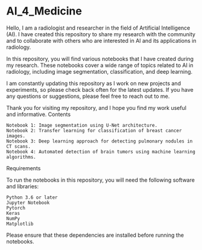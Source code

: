 # AI_4_Medicine

Hello, I am a radiologist and researcher in the field of Artificial Intelligence (AI). I have created this repository to share my research with the community and to collaborate with others who are interested in AI and its applications in radiology.

In this repository, you will find various notebooks that I have created during my research. These notebooks cover a wide range of topics related to AI in radiology, including image segmentation, classification, and deep learning.

I am constantly updating this repository as I work on new projects and experiments, so please check back often for the latest updates. If you have any questions or suggestions, please feel free to reach out to me.

Thank you for visiting my repository, and I hope you find my work useful and informative.
Contents

    Notebook 1: Image segmentation using U-Net architecture.
    Notebook 2: Transfer learning for classification of breast cancer images.
    Notebook 3: Deep learning approach for detecting pulmonary nodules in CT scans.
    Notebook 4: Automated detection of brain tumors using machine learning algorithms.

Requirements

To run the notebooks in this repository, you will need the following software and libraries:

    Python 3.6 or later
    Jupyter Notebook
    Pytorch
    Keras
    NumPy
    Matplotlib

Please ensure that these dependencies are installed before running the notebooks.
